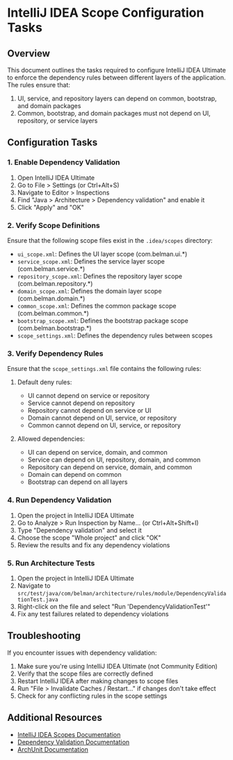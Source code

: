 # IntelliJ IDEA Scope Configuration Tasks

## Overview

This document outlines the tasks required to configure IntelliJ IDEA Ultimate to enforce the dependency rules between different layers of the application. The rules ensure that:

1. UI, service, and repository layers can depend on common, bootstrap, and domain packages
2. Common, bootstrap, and domain packages must not depend on UI, repository, or service layers

## Configuration Tasks

### 1. Enable Dependency Validation

1. Open IntelliJ IDEA Ultimate
2. Go to File > Settings (or Ctrl+Alt+S)
3. Navigate to Editor > Inspections
4. Find "Java > Architecture > Dependency validation" and enable it
5. Click "Apply" and "OK"

### 2. Verify Scope Definitions

Ensure that the following scope files exist in the `.idea/scopes` directory:

- `ui_scope.xml`: Defines the UI layer scope (com.belman.ui.*)
- `service_scope.xml`: Defines the service layer scope (com.belman.service.*)
- `repository_scope.xml`: Defines the repository layer scope (com.belman.repository.*)
- `domain_scope.xml`: Defines the domain layer scope (com.belman.domain.*)
- `common_scope.xml`: Defines the common package scope (com.belman.common.*)
- `bootstrap_scope.xml`: Defines the bootstrap package scope (com.belman.bootstrap.*)
- `scope_settings.xml`: Defines the dependency rules between scopes

### 3. Verify Dependency Rules

Ensure that the `scope_settings.xml` file contains the following rules:

1. Default deny rules:
   - UI cannot depend on service or repository
   - Service cannot depend on repository
   - Repository cannot depend on service or UI
   - Domain cannot depend on UI, service, or repository
   - Common cannot depend on UI, service, or repository

2. Allowed dependencies:
   - UI can depend on service, domain, and common
   - Service can depend on UI, repository, domain, and common
   - Repository can depend on service, domain, and common
   - Domain can depend on common
   - Bootstrap can depend on all layers

### 4. Run Dependency Validation

1. Open the project in IntelliJ IDEA Ultimate
2. Go to Analyze > Run Inspection by Name... (or Ctrl+Alt+Shift+I)
3. Type "Dependency validation" and select it
4. Choose the scope "Whole project" and click "OK"
5. Review the results and fix any dependency violations

### 5. Run Architecture Tests

1. Open the project in IntelliJ IDEA Ultimate
2. Navigate to `src/test/java/com/belman/architecture/rules/module/DependencyValidationTest.java`
3. Right-click on the file and select "Run 'DependencyValidationTest'"
4. Fix any test failures related to dependency violations

## Troubleshooting

If you encounter issues with dependency validation:

1. Make sure you're using IntelliJ IDEA Ultimate (not Community Edition)
2. Verify that the scope files are correctly defined
3. Restart IntelliJ IDEA after making changes to scope files
4. Run "File > Invalidate Caches / Restart..." if changes don't take effect
5. Check for any conflicting rules in the scope settings

## Additional Resources

- [IntelliJ IDEA Scopes Documentation](https://www.jetbrains.com/help/idea/settings-scopes.html)
- [Dependency Validation Documentation](https://www.jetbrains.com/help/idea/dependencies-validation.html)
- [ArchUnit Documentation](https://www.archunit.org/userguide/html/000_Index.html)